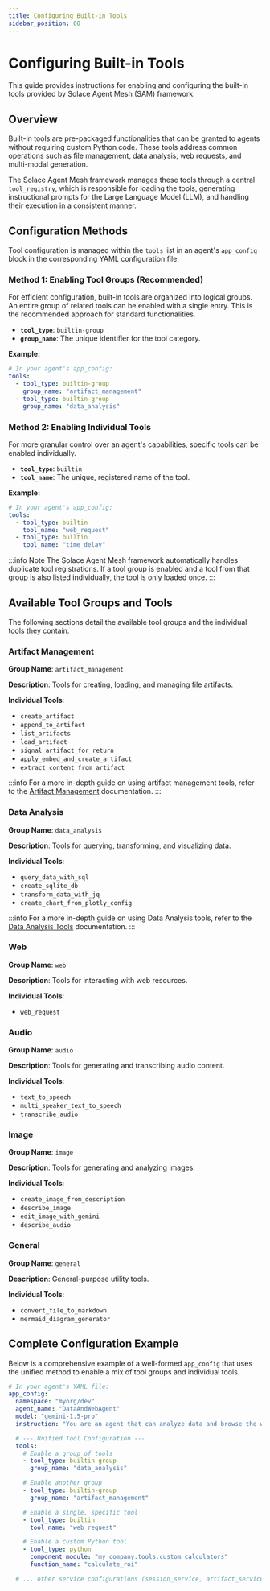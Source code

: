 ```yaml
---
title: Configuring Built-in Tools
sidebar_position: 60
---
```


# Configuring Built-in Tools

This guide provides instructions for enabling and configuring the built-in tools provided by Solace Agent Mesh (SAM) framework.

## Overview

Built-in tools are pre-packaged functionalities that can be granted to agents without requiring custom Python code. These tools address common operations such as file management, data analysis, web requests, and multi-modal generation.

The Solace Agent Mesh framework manages these tools through a central `tool_registry`, which is responsible for loading the tools, generating instructional prompts for the Large Language Model (LLM), and handling their execution in a consistent manner.

## Configuration Methods

Tool configuration is managed within the `tools` list in an agent's `app_config` block in the corresponding YAML configuration file.

### Method 1: Enabling Tool Groups (Recommended)

For efficient configuration, built-in tools are organized into logical groups. An entire group of related tools can be enabled with a single entry. This is the recommended approach for standard functionalities.

-   **`tool_type`**: `builtin-group`
-   **`group_name`**: The unique identifier for the tool category.

**Example:**
```yaml
# In your agent's app_config:
tools:
  - tool_type: builtin-group
    group_name: "artifact_management"
  - tool_type: builtin-group
    group_name: "data_analysis"
```

### Method 2: Enabling Individual Tools

For more granular control over an agent's capabilities, specific tools can be enabled individually.

-   **`tool_type`**: `builtin`
-   **`tool_name`**: The unique, registered name of the tool.

**Example:**
```yaml
# In your agent's app_config:
tools:
  - tool_type: builtin
    tool_name: "web_request"
  - tool_type: builtin
    tool_name: "time_delay"
```

:::info Note
The Solace Agent Mesh framework automatically handles duplicate tool registrations. If a tool group is enabled and a tool from that group is also listed individually, the tool is only loaded once.
:::

## Available Tool Groups and Tools

The following sections detail the available tool groups and the individual tools they contain.

### Artifact Management
**Group Name**: `artifact_management`

**Description**: Tools for creating, loading, and managing file artifacts.

**Individual Tools**:
- `create_artifact`
- `append_to_artifact`
- `list_artifacts`
- `load_artifact`
- `signal_artifact_for_return`
- `apply_embed_and_create_artifact`
- `extract_content_from_artifact`

:::info
For a more in-depth guide on using artifact management tools, refer to the [Artifact Management](./artifact-management.md) documentation.
:::

### Data Analysis
**Group Name**: `data_analysis`

**Description**: Tools for querying, transforming, and visualizing data.

**Individual Tools**:
- `query_data_with_sql`
- `create_sqlite_db`
- `transform_data_with_jq`
- `create_chart_from_plotly_config`

:::info
For a more in-depth guide on using Data Analysis tools, refer to the [Data Analysis Tools](./data-analysis-tools.md) documentation.
:::

### Web
**Group Name**: `web`

**Description**: Tools for interacting with web resources.

**Individual Tools**:
- `web_request`

### Audio
**Group Name**: `audio`

**Description**: Tools for generating and transcribing audio content.

**Individual Tools**:
- `text_to_speech`
- `multi_speaker_text_to_speech`
- `transcribe_audio`

### Image
**Group Name**: `image`

**Description**: Tools for generating and analyzing images.

**Individual Tools**:
- `create_image_from_description`
- `describe_image`
- `edit_image_with_gemini`
- `describe_audio`

### General
**Group Name**: `general`

**Description**: General-purpose utility tools.

**Individual Tools**:
- `convert_file_to_markdown`
- `mermaid_diagram_generator`

## Complete Configuration Example

Below is a comprehensive example of a well-formed `app_config` that uses the unified method to enable a mix of tool groups and individual tools.

```yaml
# In your agent's YAML file:
app_config:
  namespace: "myorg/dev"
  agent_name: "DataAndWebAgent"
  model: "gemini-1.5-pro"
  instruction: "You are an agent that can analyze data and browse the web."

  # --- Unified Tool Configuration ---
  tools:
    # Enable a group of tools
    - tool_type: builtin-group
      group_name: "data_analysis"

    # Enable another group
    - tool_type: builtin-group
      group_name: "artifact_management"

    # Enable a single, specific tool
    - tool_type: builtin
      tool_name: "web_request"

    # Enable a custom Python tool
    - tool_type: python
      component_module: "my_company.tools.custom_calculators"
      function_name: "calculate_roi"

  # ... other service configurations (session_service, artifact_service, etc.)
